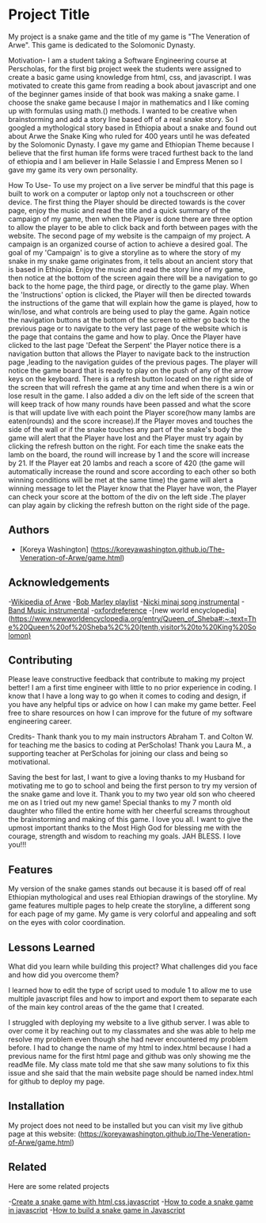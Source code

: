 # Project Title

My project is a snake game and the title of my game is "The Veneration of Arwe". This game is dedicated to the Solomonic Dynasty.


Motivation-
I am a student taking a Software Engineering course at Perscholas, for the first big project week the students were assigned to create a basic game using knowledge from html, css, and javascript. I was motivated to create this game from reading a book about javascript and one of the beginner games inside of that book was making a snake game. I choose the snake game because I major in mathematics and I like coming up with formulas using math.() methods. I wanted to be creative when brainstorming and add a story line based off of a real snake story. So I googled a mythological story based in Ethiopia about a snake and found out about Arwe the Snake King who ruled for 400 years until he was defeated by the Solomonic Dynasty. I gave my game and Ethiopian Theme because I believe that the first human life forms were traced furthest back to the land of ethiopia and I am believer in Haile Selassie I and Empress Menen so I gave my game its very own personality.

How To Use-
To use my project on a live server be mindful that this page is built to work on a computer or laptop only not a touchscreen or other device. The first thing the Player should be directed towards is the cover page, enjoy the music and read the title and a quick summary of the campaign of my game, then when the Player is done there are three option to allow the player to be able to click back and forth between pages with the website. The second page of my website is the campaign of my project. A campaign is an organized course of action to achieve a desired goal. The goal of my 'Campaign' is to give a storyline as to where the story of my snake in my snake game originates from, it tells about an ancient story that is based in Ethiopia. Enjoy the music and read the story line of my game, then notice at the bottom of the screen again there will be a navigation to go back to the home page, the third page, or directly to the game play. When the 'Instructions' option is clicked, the Player will then be directed towards the instructions of the game that will explain how the game is played, how to win/lose, and what controls are being used to play the game. Again notice the navigation buttons at the bottom of the screen to either go back to the previous page or to navigate to the very last page of the website which is the page that contains the game and how to play. Once the Player have clicked to the last page 'Defeat the Serpent' the Player notice there is a navigation button that allows the Player to navigate back to the instruction page ,leading to the navigation guides of the previous pages. The player will notice the game board that is ready to play on the push of any of the arrow keys on the keyboard. There is a refresh button located on the right side of the screen that will refresh the game at any time and when there is a win or lose result in the game. I also added a div on the left side of the screen that will keep track of how many rounds have been passed and what the score is that will update live with each point the Player score(how many lambs are eaten(rounds) and the score increase).If the Player moves and touches the side of the wall or if the snake touches any part of the snake's body the game will alert that the Player have lost and the Player must try again by clicking the refresh button on the right. For each time the snake eats the lamb on the board, the round will increase by 1 and the score will increase by 21. If the Player eat 20 lambs and reach a score of 420 (the game will automatically increase the round and score according to each other so both winning conditions will be met at the same time) the game will alert a winning message to let the Player know that the Player have won, the Player can check your score at the bottom of the div on the left side .The player can play again by clicking the refresh button on the right side of the page. 

## Authors

- [Koreya Washington] (https://koreyawashington.github.io/The-Veneration-of-Arwe/game.html)


## Acknowledgements

 -[Wikipedia of Arwe](https://en.wikipedia.org/wiki/Arwe)
 -[Bob Marley playlist](https://soundcloud.com/romeo-yanou/bob-marley-the-best-of-his-early-yearsquot-2hrs-45-minof-pure-reggae-music-hq-audio-mobile-1)
 -[Nicki minaj song instrumental](https://soundcloud.com/heroical/nicki-minaj-ft-drake-moment)
 -[Band Music instrumental](https://soundcloud.com/nn-joe/trumpet-march)
-[oxfordreference](https://www.oxfordreference.com/display/10.1093/oi/authority.20110803120336554;jsessionid=7CBF6DED4616DD0CB6952EA3836826C1)
-[new world encyclopedia](https://www.newworldencyclopedia.org/entry/Queen_of_Sheba#:~:text=The%20Queen%20of%20Sheba%2C%20(tenth,visitor%20to%20King%20Solomon)
## Contributing

Please leave constructive feedback that contribute to making my project better! I am a first time engineer with little to no prior experience in coding. I know that I have a long way to go when it comes to coding and design, if you have any helpful tips or advice on how I can make my game better. Feel free to share resources on how I can improve for the future of my software engineering career.

Credits-
Thank thank you to my main instructors Abraham T. and Colton W. for teaching me the basics to coding at PerScholas! Thank you Laura M., a supporting teacher at PerScholas for joining our class and being so motivational.

Saving the best for last, I want to give a loving thanks to my Husband for motivating me to go to school and being the first person to try my version of the snake game and love it. Thank you to my two year old son who cheered me on as I tried out my new game! Special thanks to my 7 month old daughter who filled the entire home with her cheerful screams throughout the brainstorming and making of this game. I love you all. I want to give the upmost important thanks to the Most High God for blessing me with the courage, strength and wisdom to reaching my goals. JAH BLESS. I love you!!!
## Features
My version of the snake games stands out because it is based off of real Ethiopian mythological and uses real Ethiopian drawings of the storyline. My game features multiple pages to help create the storyline, a different song for each page of my game. My game is very colorful and appealing and soft on the eyes with color coordination.

## Lessons Learned

What did you learn while building this project? What challenges did you face and how did you overcome them?

I learned how to edit the type of script used to module 1 to allow me to use multiple javascript files and how to import and export them to separate each of the main key control areas of the the game that I created.

I struggled with deploying my website to a live github server. I was able to over come it by reaching out to my classmates and she was able to help me resolve my problem even though she had never encountered my problem before. I had to change the name of my html to index.html because I had a previous name for the first html page and github was only showing me the readMe file. My class mate told me that she saw many solutions to fix this issue and she said that the main website page should be named index.html for github to deploy my page.


## Installation

My project does not need to be installed but you can visit my live github page at this website: (https://koreyawashington.github.io/The-Veneration-of-Arwe/game.html)

    
## Related

Here are some related projects

-[Create a snake game with html,css,javascript](https://www.youtube.com/watch?v=K8Rh5x3c9Pw&t=12s)
-[How to code a snake game in javascript](https://www.youtube.com/watch?v=QTcIXok9wNY&t=20s)
 -[How to build a snake game in Javascript](https://www.freecodecamp.org/news/how-to-build-a-snake-game-in-javascript/)

